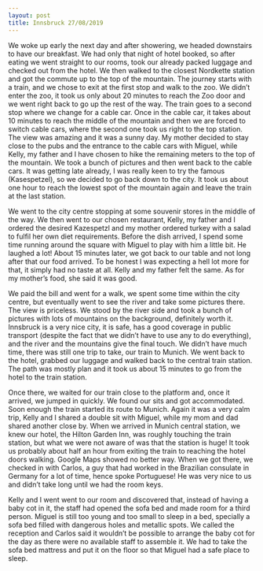 ```yaml
---
layout: post
title: Innsbruck 27/08/2019
---
```


We woke up early the next day and after showering, we headed downstairs to have our breakfast. We had only that night of hotel booked, so after eating we went straight to our rooms, took our already packed luggage and checked out from the hotel. We then walked to the closest Nordkette station and got the commute up to the top of the mountain. The journey starts with a train, and we chose to exit at the first stop and walk to the zoo. We didn’t enter the zoo, it took us only about 20 minutes to reach the Zoo door and we went right back to go up the rest of the way. The train goes to a second stop where we change for a cable car. Once in the cable car, it takes about 10 minutes to reach the middle of the mountain and then we are forced to switch cable cars, where the second one took us right to the top station. The view was amazing and it was a sunny day. My mother decided to stay close to the pubs and the entrance to the cable cars with Miguel, while Kelly, my father and I have chosen to hike the remaining meters to the top of the mountain. We took a bunch of pictures and then went back to the cable cars. It was getting late already, I was really keen to try the famous (Kasespetzel), so we decided to go back down to the city. It took us about one hour to reach the lowest spot of the mountain again and leave the train at the last station.

We went to the city centre stopping at some souvenir stores in the middle of the way. We then went to our chosen restaurant, Kelly, my father and I ordered the desired Kazespetzl and my mother ordered turkey with a salad to fulfil her own diet requirements. Before the dish arrived, I spend some time running around the square with Miguel to play with him a little bit. He laughed a lot! About 15 minutes later, we got back to our table and not long after that our food arrived. To be honest I was expecting a hell lot more for that, it simply had no taste at all. Kelly and my father felt the same. As for my mother’s food, she said it was good.

We paid the bill and went for a walk, we spent some time within the city centre, but eventually went to see the river and take some pictures there. The view is priceless. We stood by the river side and took a bunch of pictures with lots of mountains on the background, definitely worth it. Innsbruck is a very nice city, it is safe, has a good coverage in public transport (despite the fact that we didn’t have to use any to do everything), and the river and the mountains give the final touch. We didn’t have much time, there was still one trip to take, our train to Munich. We went back to the hotel, grabbed our luggage and walked back to the central train station. The path was mostly plan and it took us about 15 minutes to go from the hotel to the train station.

Once there, we waited for our train close to the platform and, once it arrived, we jumped in quickly. We found our sits and got accommodated. Soon enough the train started its route to Munich. Again it was a very calm trip, Kelly and I shared a double sit with Miguel, while my mom and dad shared another close by. When we arrived in Munich central station, we knew our hotel, the Hilton Garden Inn, was roughly touching the train station, but what we were not aware of was that the station is huge! It took us probably about half an hour from exiting the train to reaching the hotel doors walking. Google Maps showed no better way. When we got there, we checked in with Carlos, a guy that had worked in the Brazilian consulate in Germany for a lot of time, hence spoke Portuguese! He was very nice to us and didn’t take long until we had the room keys.

Kelly and I went went to our room and discovered that, instead of having a baby cot in it, the staff had opened the sofa bed and made room for a third person. Miguel is still too young and too small to sleep in a bed, specially a sofa bed filled with dangerous holes and metallic spots. We called the reception and Carlos said it wouldn’t be possible to arrange the baby cot for the day as there were no available staff to assemble it. We had to take the sofa bed mattress and put it on the floor so that Miguel had a safe place to sleep.
